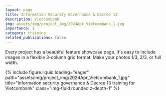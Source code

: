 ```yaml
---
layout: page
title: Information Security Governance & Decree 13
description: Vietcombank
img: assets/img/project_img/2024Apr_Vietcombank_1.jpg
importance: 1
category: training
related_publications: false
---
```


Every project has a beautiful feature showcase page.
It's easy to include images in a flexible 3-column grid format.
Make your photos 1/3, 2/3, or full width.

<div class="row">
    <div>
        {% include figure.liquid loading="eager" path="assets/img/project_img/2024Apr_Vietcombank_1.jpg" title="information security governance & Decree 13 training for Vietcombank" class="img-fluid rounded z-depth-1" %}
    </div>
</div>
